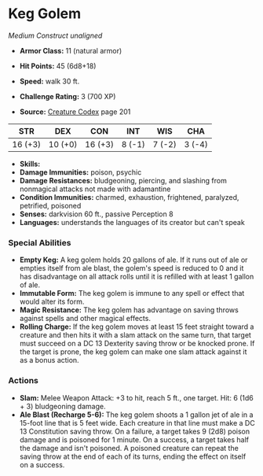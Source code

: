 # Keg Golem

*Medium* *Construct* *unaligned*

- **Armor Class:** 11 (natural armor)
- **Hit Points:** 45 (6d8+18)
- **Speed:** walk 30 ft.

- **Challenge Rating:** 3 (700 XP)
- **Source:** [Creature Codex](https://koboldpress.com/kpstore/product/creature-codex-for-5th-edition-dnd) page 201

| STR | DEX | CON | INT | WIS | CHA |
| --- | --- | --- | --- | --- | --- |
| 16 (+3) | 10 (+0) | 16 (+3) | 8 (-1) | 7 (-2) | 3 (-4) |

- **Skills:** 
- **Damage Immunities:** poison, psychic
- **Damage Resistances:** bludgeoning, piercing, and slashing from nonmagical attacks not made with adamantine
- **Condition Immunities:** charmed, exhaustion, frightened, paralyzed, petrified, poisoned
- **Senses:** darkvision 60 ft., passive Perception 8
- **Languages:** understands the languages of its creator but can't speak

### Special Abilities

- **Empty Keg:** A keg golem holds 20 gallons of ale. If it runs out of ale or empties itself from ale blast, the golem's speed is reduced to 0 and it has disadvantage on all attack rolls until it is refilled with at least 1 gallon of ale.
- **Immutable Form:** The keg golem is immune to any spell or effect that would alter its form.
- **Magic Resistance:** The keg golem has advantage on saving throws against spells and other magical effects.
- **Rolling Charge:** If the keg golem moves at least 15 feet straight toward a creature and then hits it with a slam attack on the same turn, that target must succeed on a DC 13 Dexterity saving throw or be knocked prone. If the target is prone, the keg golem can make one slam attack against it as a bonus action.

### Actions

- **Slam:** Melee Weapon Attack: +3 to hit, reach 5 ft., one target. Hit: 6 (1d6 + 3) bludgeoning damage.
- **Ale Blast (Recharge 5-6):** The keg golem shoots a 1 gallon jet of ale in a 15-foot line that is 5 feet wide. Each creature in that line must make a DC 13 Constitution saving throw. On a failure, a target takes 9 (2d8) poison damage and is poisoned for 1 minute. On a success, a target takes half the damage and isn't poisoned. A poisoned creature can repeat the saving throw at the end of each of its turns, ending the effect on itself on a success.


